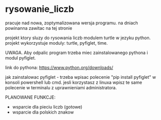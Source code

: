 # rysowanie_liczb

pracuje nad nowa, zoptymalizowana wersja programu. na dniach powinanna zawitac na tej stronie

  projekt ktory sluzy do rysowania liczb modulem turtle w jezyku python. projekt wykorzystuje moduly: turtle, pyfiglet, time.

UWAGA. Aby odpalic program trzeba miec zainstalowanego pythona i modul pyfiglet.

link do pythona: https://www.python.org/downloads/

jak zainstalowac pyfiglet - trzeba wpisac polecenie "pip install pyfiglet" w konsoli powershell lub cmd. jesli korzystasz z linuxa wpisz te same polecenie w terminalu z uprawnieniami administratora. 



PLANOWANE FUNKCJE:
 * wsparcie dla pieciu liczb (gotowe)
 * wsparcie dla polskich znakow
 
 

